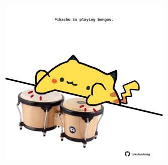 <!-- built at 07/09/2021, 17:11:44 UTC -->
<p align="center">
  <img width="500" height="500" src="./ReadmeImage.svg">
</p>
